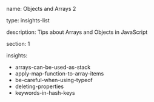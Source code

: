 name: Objects and Arrays 2

type: insights-list

description: Tips about Arrays and Objects in JavaScript

section: 1

insights:
  - arrays-can-be-used-as-stack
  - apply-map-function-to-array-items
  - be-careful-when-using-typeof
  - deleting-properties
  - keywords-in-hash-keys
